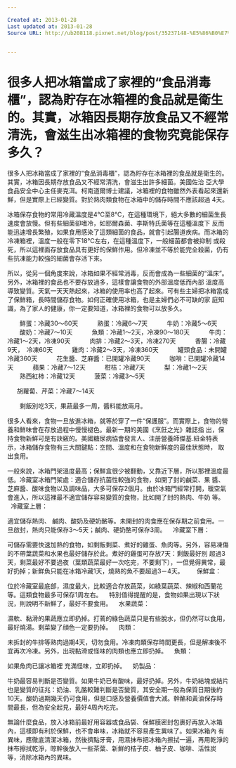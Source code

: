 ```yaml
---

Created at: 2013-01-28
Last updated at: 2013-01-28
Source URL: http://ub208118.pixnet.net/blog/post/35237148-%E5%86%B0%E7%AE%B1%E8%A3%A1%E7%9A%84%E9%A3%9F%E7%89%A9%E7%A9%B6%E7%AB%9F%E8%83%BD%E4%BF%9D%E5%AD%98%E5%A4%9A%E4%B9%85%EF%BC%9F


---
```


# 很多人把冰箱當成了家裡的“食品消毒櫃”，認為貯存在冰箱裡的食品就是衛生的。其實，冰箱因長期存放食品又不經常清洗，會滋生出冰箱裡的食物究竟能保存多久？


很多人把冰箱當成了家裡的“食品消毒櫃”，認為貯存在冰箱裡的食品就是衛生的。其實，冰箱因長期存放食品又不經常清洗，會滋生出許多細菌。美國佐治 亞大學食品安全中心主任麥克洱。柯南道爾博士建議，冰箱裡的食物雖然外表看起來還新鮮，但是實際上已經變質。對於熟肉類食物在冰箱中的儲存時間不應該超過 4天。

冰箱保存食物的常用冷藏溫度是4℃至8℃，在這種環境下，絕大多數的細菌生長速度會放慢。但有些細菌卻嗜冷，如耶爾森菌、李斯特氏菌等在這種溫度下 反而能迅速增長繁殖，如果食用感染了這類細菌的食品，就會引起腸道疾病。而冰箱的冷凍箱裡，溫度一般在零下18℃左右，在這種溫度下，一般細菌都會被抑制 或殺死，所以這裡面存放食品具有更好的保鮮作用。但冷凍並不等於能完全殺菌，仍有些抗凍能力較強的細菌會存活下來。

所以，從另一個角度來說，冰箱如果不經常消毒，反而會成為一些細菌的“溫床”。另外，冰箱裡的食品也不要存放過多，這樣會讓食物的外部溫度低而內部 溫度高導致變質。天氣一天天熱起來，冰箱的使用率也高了起來。可有些主婦把冰箱當成了保鮮箱，長時間儲存食物。如何正確使用冰箱，也是主婦們必不可缺的家 庭知識，為了家人的健康，你一定要知道，冰箱裡的食物可以放多久。

　　鮮蛋：冷藏30～60天 
 
　　熟蛋：冷藏6～7天 
 
　　牛奶：冷藏5～6天 
 
　　酸奶：冷藏7～10天 
 
　　魚類：冷藏1～2天，冷凍90～180天 
 
　　牛肉：冷藏1～2天，冷凍90天 
 
　　肉排：冷藏2～3天，冷凍270天 
 
　　香腸：冷藏9天，　冷凍60天 
 
　　雞肉：冷藏2～3天，冷凍360天 
 
　　罐頭食品：未開罐冷藏360天 
 
　　花生醬、芝麻醬：已開罐冷藏90天 
 
　　咖啡：已開罐冷藏14天 
 
　　蘋果：冷藏7～12天 
 
　　柑桔：冷藏7天 
 
　　梨：冷藏1～2天 
 
　　熟西紅柿：冷藏12天 
 
　　菠菜：冷藏3～5天 

　  胡蘿蔔、芹菜：冷藏7～14天　　

　　剩飯別吃3天，果蔬最多一周，醬料能放兩月。

很多人看來，食物一旦放進冰箱，就等於穿了一件“保護服”。而實際上，食物的營養和鮮味會在存放過程中慢慢褪色。最新一期的美國《烹飪之光》雜誌指 出，保持食物新鮮可是有訣竅的。美國糖尿病協會發言人、注册營養師傑基.紐金特表示，冰箱儲存食物有三大關鍵點：空間、溫度和在食物新鮮度的最佳狀態時， 取出食用。

一般來說，冰箱門架溫度最高；保鮮盒很少被翻動，又靠近下層，所以那裡溫度最低。冷藏室冰箱門架處：適合儲存抗菌性較強的食物，如開了封的鹹菜、果 醬、芝麻醬、酸味食物以及調味品，大多可保存2個月。由於冰箱門經常打開，暖空氣會進入，所以這裡最不適宜儲存容易變質的食物，比如開了封的熱肉、牛奶 等。 
 
冷藏室上層：

適宜儲存熱肉、 鹹肉、酸奶及硬奶酪等。未開封的肉食應在保存期之前食用。一旦啟封，熱肉只能保存3～5天；鹹肉、硬奶酪可保存3周。 
 
冷藏室下層：

可儲存需要快速加熱的食物，如剩飯剩菜、煮好的雞蛋、魚肉等。另外，容易凍傷的不帶葉蔬菜和水果也最好儲存於此。煮好的雞蛋可存放7天：剩飯最好別 超過3 天，剩菜最好不要過夜（葉類蔬菜最好一次吃完，不要剩下），一但覺得異常，最好扔掉；新鮮魚只能在冰箱冷藏1天，燒熟的魚不要超過3－4天。 
　 
保鮮盒：

位於冷藏室最底部，濕度最大，比較適合存放蔬菜，如綠葉蔬菜、辣椒和西蘭花等。這類食物最多可保存1周左右。 
 
特別值得提醒的是，食物如果出現以下狀況，則說明不新鮮了，最好不要食用。 
 
水果蔬菜：

濕軟、黏滑的果蔬應立即扔掉。打蔫的綠色蔬菜只是有些脫水，但仍然可以食用，最好燒湯。剩菜變了顔色一定要扔掉。 
 
肉類：

未拆封的牛排等熟肉過期4天，切勿食用。冷凍肉類保存時間更長，但是解凍後不宜再次冷凍。另外，出現黏滑或怪味的肉類也應立即扔掉。 
 
魚類：

如果魚肉已讓冰箱裡 充滿怪味，立即扔掉。 
 
奶製品：

牛奶最容易判斷是否變質。如果牛奶已有酸味，最好扔掉。另外，牛奶結塊或結片也是變質的征兆：奶油、乳酪較難判斷是否變質，其安全期一般為保質日期後約10天。酸奶過期幾天仍可食用，但是口感及營養價值會大減。幹酪和黃油保存時間最長，但為安全起見，最好4周內吃完。

無論什麼食品，放入冰箱前最好用容器或食品袋、保鮮膜密封包裹好再放入冰箱內，這樣即有利於保鮮，也不會串味，冰箱就不容易產生異味了。如果冰箱內 有異味，應徹底清潔冰箱，然後擠點牙膏，用濕抹布把冰箱內擦拭一遍，再用乾淨的抹布擦拭乾淨，晾幹後放入一些茶葉、新鮮的桔子皮、柚子皮、咖啡、活性炭 等，消除冰箱內的異味。

